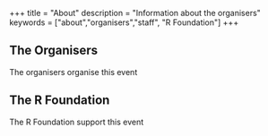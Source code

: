 +++
title = "About"
description = "Information about the organisers"
keywords = ["about","organisers","staff", "R Foundation"]
+++

## The Organisers

The organisers organise this event

## The R Foundation

The R Foundation support this event